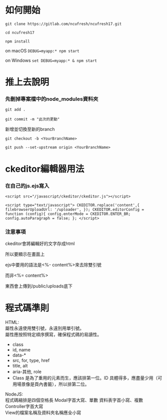 # 如何開始

`git clone https://gitlab.com/ncufresh/ncufresh17.git`

`cd ncufresh17`

`npm install`

on macOS
`DEBUG=myapp:* npm start`

on Windows
`set DEBUG=myapp:* & npm start`


# 推上去說明

### 先刪掉專案檔中的node_modules資料夾

`git add .`

`git commit -m "此次的更動"`

新增並切換至新的branch

`git checkout -b <YourBranchName>`

`git push --set-upstream origin <YourBranchName>`




# ckeditor編輯器用法

### 在自己的js.ejs寫入

`<script src="/javascript/ckeditor/ckeditor.js"></script>`

`<script type="text/javascript">
  CKEDITOR.replace('content',{
    filebrowserUploadUrl: '/uploader',
  });
  CKEDITOR.editorConfig = function (config){
      config.enterMode = CKEDITOR.ENTER_BR;
      config.autoParagraph = false;
  };
</script>
`


### 注意事項

ckeditor會將編輯好的文字存成html

所以要顯示在畫面上

ejs中要用的語法是<%- content%>來去除雙引號

而非<%= content%>

東西會上傳到/public/uploads底下


# 程式碼準則
HTML:  
屬性永遠使用雙引號，永遠別用單引號。  
屬性應按照特定順序撰寫，確保程式碼的易讀性。
- class
- id, name
- data-*
- src, for, type, href
- title, alt
- aria-其他, role
- Class 是為了重用的元素而生，應該排第一位。ID 具體得多，應盡量少用（可用場景像是頁內書籤），所以排第二位。  

NodeJS:  
程式碼縮排是四個空格長
Modal字首大寫、單數
資料表字首小寫、複數
Controller字首大寫  
View的檔案名稱及資料夾名稱應全小寫 

